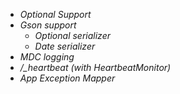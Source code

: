 
* _Optional Support_
* _Gson support_
  * _Optional serializer_
  * _Date serializer_
* _MDC logging_
* */_heartbeat (with HeartbeatMonitor)*
* _App Exception Mapper_
